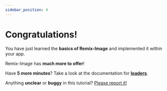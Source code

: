 ```yaml
---
sidebar_position: 4
---
```


# Congratulations!

You have just learned the **basics of Remix-Image** and implemented it within your app.

Remix-Image has **much more to offer**!

Have **5 more minutes**? Take a look at the documentation for **[loaders](../loader.md)**.

Anything **unclear** or **buggy** in this tutorial? [Please report it!](https://github.com/Josh-McFarlin/remix-image/discussions/1)
